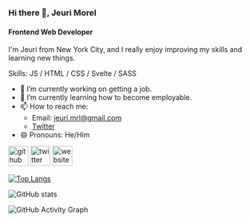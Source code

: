### Hi there 👋, Jeuri Morel
#### Frontend Web Developer
I'm Jeuri from New York City, and I really enjoy improving my skills and learning new things.

Skills: JS / HTML / CSS / Svelte / SASS

- 🔭 I’m currently working on getting a job. 
- 🌱 I’m currently learning how to become employable. 
- 📫 How to reach me:
  - Email: jeuri.mrl@gmail.com 
  - [Twitter](https://twitter.com/codeToPerdition)
- 😄 Pronouns: He/Him 


[<img src='https://cdn.jsdelivr.net/npm/simple-icons@3.0.1/icons/github.svg' alt='github' height='40'>](https://github.com/jeurimorel)  [<img src='https://cdn.jsdelivr.net/npm/simple-icons@3.0.1/icons/twitter.svg' alt='twitter' height='40'>](https://twitter.com/codetoperdition)  [<img src='https://cdn.jsdelivr.net/npm/simple-icons@3.0.1/icons/icloud.svg' alt='website' height='40'>](https://jeurimorel.com/)  

[![Top Langs](https://github-readme-stats.vercel.app/api/top-langs/?username=jeurimorel)](https://github.com/anuraghazra/github-readme-stats)

![GitHub stats](https://github-readme-stats.vercel.app/api?username=jeurimorel&show_icons=true&count_private=true)  

![GitHub Activity Graph](https://activity-graph.herokuapp.com/graph?username=jeurimorel)  

